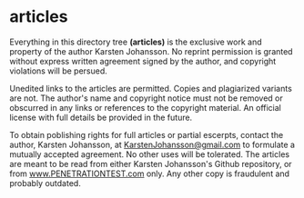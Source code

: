 # articles

Everything in this directory tree **(articles)** is the exclusive work and property of the author Karsten Johansson. No reprint permission is granted without express written agreement signed by the author, and copyright violations will be persued. 

Unedited links to the articles are permitted. Copies and plagiarized variants are not. The author's name and copyright notice must not be removed or obscurred in any links or references to the copyright material. An official license with full details be provided in the future.

To obtain poblishing rights for full articles or partial escerpts, contact the author, Karsten Johansson, at KarstenJohansson@gmail.com to formulate a mutually accepted agreement. No other uses will be tolerated. The articles are meant to be read from either Karsten Johansson's Github repository, or from www.PENETRATIONTEST.com only. Any other copy is fraudulent and probably outdated.

